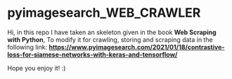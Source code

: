 # pyimagesearch_WEB_CRAWLER
Hi, in this repo I have taken an skeleton given in the book **Web Scraping with Python**, To modify it for crawling, storing and scraping data in the following link:
**https://www.pyimagesearch.com/2021/01/18/contrastive-loss-for-siamese-networks-with-keras-and-tensorflow/**

Hope you enjoy it! :)
